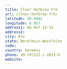 ```yaml
---
title: Clner Hofbrau Frh
url: /clner-hofbrau-frh/
latitude: 50.9401
longitude: 6.957
address1: Am Hof 12-14
address2: 
city: Kln
state: Nordrhein-Westfalen
code: 
country: Germany
phone: 49-(0)221-/-2613-0
website: 
---
```


